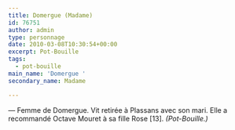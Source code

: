 ```yaml
---
title: Domergue (Madame)
id: 76751
author: admin
type: personnage
date: 2010-03-08T10:30:54+00:00
excerpt: Pot-Bouille
tags:
  - pot-bouille
main_name: 'Domergue '
secondary_name: Madame

---
```

— Femme de Domergue. Vit retirée à Plassans avec son mari. Elle a recommandé Octave Mouret à sa fille Rose [13]. _(Pot-Bouille.)_